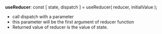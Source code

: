 <strong>useReducer</strong>: const [ state, dispatch ] = useReducer( reducer, initialValue );
<ul><li>call dispatch with a parameter</li>
<li>this parameter will be the first argument of reducer function</li>
<li>Returned value of reducer is the value of state.</li>
</ul>
